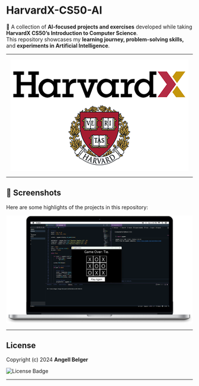 # HarvardX-CS50-AI

🚀 A collection of **AI-focused projects and exercises** developed while taking **HarvardX CS50’s Introduction to Computer Science**.  
This repository showcases my **learning journey, problem-solving skills,** and **experiments in Artificial Intelligence**.

---
<p align="center">
  <img src="https://github.com/angellbelger/Hello-World/blob/main/images/harvardx.png?raw=true" alt="HarvardX Banner">
</p>

---

## 📸 Screenshots  

Here are some highlights of the projects in this repository:

<p align="center">
  <img src="https://github.com/angellbelger/Hello-World/blob/main/images/program/screen-tictactoe.png?raw=true" width="700" alt="Tic Tac Toe AI">
</p>

---

## License  

Copyright (c) 2024 **Angell Belger**  

![License Badge](https://user-images.githubusercontent.com/82967046/116450089-4639f780-a831-11eb-9673-4b18a47c4e91.png)

---
